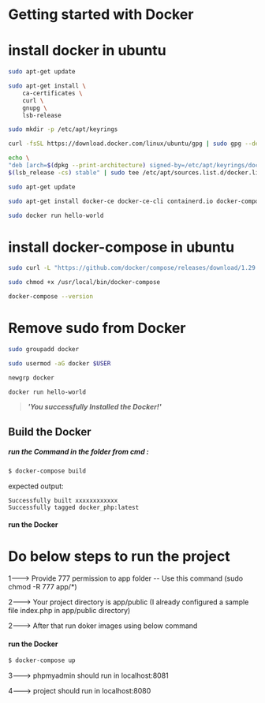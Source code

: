 # Getting started with Docker

# install docker in ubuntu

```bash
sudo apt-get update

sudo apt-get install \
    ca-certificates \
    curl \
    gnupg \
    lsb-release

sudo mkdir -p /etc/apt/keyrings

curl -fsSL https://download.docker.com/linux/ubuntu/gpg | sudo gpg --dearmor -o /etc/apt/keyrings/docker.gpg

echo \
"deb [arch=$(dpkg --print-architecture) signed-by=/etc/apt/keyrings/docker.gpg] https://download.docker.com/linux/ubuntu \
$(lsb_release -cs) stable" | sudo tee /etc/apt/sources.list.d/docker.list > /dev/null

sudo apt-get update

sudo apt-get install docker-ce docker-ce-cli containerd.io docker-compose-plugin

sudo docker run hello-world
```

# install docker-compose in ubuntu

```bash
sudo curl -L "https://github.com/docker/compose/releases/download/1.29.2/docker-compose-$(uname -s)-$(uname -m)" -o /usr/local/bin/docker-compose

sudo chmod +x /usr/local/bin/docker-compose

docker-compose --version
```

# Remove sudo from Docker

```bash
sudo groupadd docker

sudo usermod -aG docker $USER

newgrp docker

docker run hello-world
```

> **_'You successfully Installed the Docker!'_**

## Build the Docker

##### run the Command in the folder from cmd :

```bash
$ docker-compose build
```

expected output:

```
Successfully built xxxxxxxxxxxx
Successfully tagged docker_php:latest
```

#### run the Docker

<!-- ```bash
$ docker-compose up
``` -->

# Do below steps to run the project

1---> Provide 777 permission to app folder -- Use this command (sudo chmod -R 777 app/\*)

2---> Your project directory is app/public (I already configured a sample file index.php in app/public directory)

2---> After that run doker images using below command

#### run the Docker

```bash
$ docker-compose up

```

3---> phpmyadmin should run in localhost:8081

4---> project should run in localhost:8080
